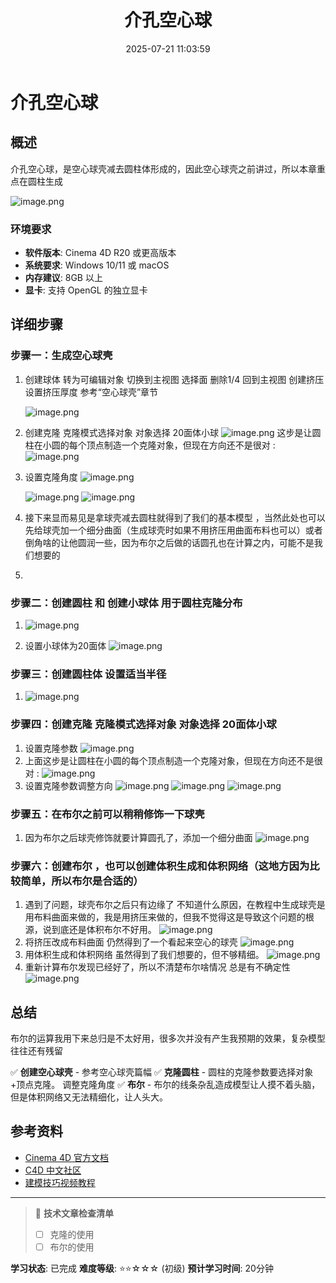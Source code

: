 ﻿---
title: 介孔空心球
date: 2025-07-21 11:03:59
tags:
  - C4D
categories:
  - 技术分享
  - C4D
cover: http://img.upoorcake.cn/upoorcake/006cn0osly1fb7n13s6stj31z41hc1kz0.jpg
description:
---

# 介孔空心球

## 概述

介孔空心球，是空心球壳减去圆柱体形成的，因此空心球壳之前讲过，所以本章重点在圆柱生成

![image.png](http://img.upoorcake.cn/upoorcake/202507211107697.png)

### 环境要求
- **软件版本**: Cinema 4D R20 或更高版本
- **系统要求**: Windows 10/11 或 macOS
- **内存建议**: 8GB 以上
- **显卡**: 支持 OpenGL 的独立显卡

## 详细步骤

### 步骤一：生成空心球壳

1. 创建球体 转为可编辑对象 切换到主视图 选择面 删除1/4  回到主视图  创建挤压 设置挤压厚度 参考“空心球壳”章节

	![image.png](http://img.upoorcake.cn/upoorcake/202507211114629.png)


2. 创建克隆 克隆模式选择对象 对象选择 20面体小球 
	![image.png](http://img.upoorcake.cn/upoorcake/202507211137352.png)
	这步是让圆柱在小圆的每个顶点制造一个克隆对象，但现在方向还不是很对 :
	![image.png](http://img.upoorcake.cn/upoorcake/202507211138690.png)
3. 设置克隆角度
	![image.png](http://img.upoorcake.cn/upoorcake/202507211139370.png)

	![image.png](http://img.upoorcake.cn/upoorcake/202507211139849.png)
	![image.png](http://img.upoorcake.cn/upoorcake/202507211140992.png)

4. 接下来显而易见是拿球壳减去圆柱就得到了我们的基本模型 ，当然此处也可以先给球壳加一个细分曲面（生成球壳时如果不用挤压用曲面布料也可以）或者倒角啥的让他圆润一些，因为布尔之后做的话圆孔也在计算之内，可能不是我们想要的
5. 
### 步骤二：创建圆柱 和 创建小球体 用于圆柱克隆分布

1. ![image.png](http://img.upoorcake.cn/upoorcake/202507211133312.png)

2. 设置小球体为20面体
	![image.png](http://img.upoorcake.cn/upoorcake/202507211134060.png)

### 步骤三：创建圆柱体 设置适当半径
1. ![image.png](http://img.upoorcake.cn/upoorcake/202507211118678.png)

### 步骤四：创建克隆 克隆模式选择对象 对象选择 20面体小球 

1. 设置克隆参数
	![image.png](http://img.upoorcake.cn/upoorcake/202507211137352.png)
2. 上面这步是让圆柱在小圆的每个顶点制造一个克隆对象，但现在方向还不是很对 :
	![image.png](http://img.upoorcake.cn/upoorcake/202507211138690.png)
3. 设置克隆参数调整方向
	![image.png](http://img.upoorcake.cn/upoorcake/202507211139370.png)
	![image.png](http://img.upoorcake.cn/upoorcake/202507211139849.png)
	![image.png](http://img.upoorcake.cn/upoorcake/202507211140992.png)
### 步骤五：在布尔之前可以稍稍修饰一下球壳

1. 因为布尔之后球壳修饰就要计算圆孔了，添加一个细分曲面
	![image.png](http://img.upoorcake.cn/upoorcake/202507211145713.png)

### 步骤六：创建布尔 ，也可以创建体积生成和体积网络（这地方因为比较简单，所以布尔是合适的）
1. 遇到了问题，球壳布尔之后只有边缘了 不知道什么原因，在教程中生成球壳是用布料曲面来做的，我是用挤压来做的，但我不觉得这是导致这个问题的根源，说到底还是体积布尔不好用。
   ![image.png](http://img.upoorcake.cn/upoorcake/202507211151174.png)
2. 将挤压改成布料曲面 仍然得到了一个看起来空心的球壳
	![image.png](http://img.upoorcake.cn/upoorcake/202507211205602.png)
3. 用体积生成和体积网络 虽然得到了我们想要的，但不够精细。
	![image.png](http://img.upoorcake.cn/upoorcake/202507211208652.png)
4. 重新计算布尔发现已经好了，所以不清楚布尔啥情况 总是有不确定性
	![image.png](http://img.upoorcake.cn/upoorcake/202507211219861.png)

## 总结

布尔的运算我用下来总归是不太好用，很多次并没有产生我预期的效果，复杂模型往往还有残留

✅ **创建空心球壳** - 参考空心球壳篇幅
✅ **克隆圆柱** - 圆柱的克隆参数要选择对象+顶点克隆。 调整克隆角度
✅ **布尔** - 布尔的线条杂乱造成模型让人摸不着头脑，但是体积网络又无法精细化，让人头大。
## 参考资料

- [Cinema 4D 官方文档](https://help.maxon.net/)
- [C4D 中文社区](https://c4dsky.com/)
- [建模技巧视频教程](https://www.bilibili.com/video/BV1FV411d7bJ/)

---

> 📝 **技术文章检查清单**
> - [ ] 克隆的使用
> - [ ] 布尔的使用

**学习状态**: 已完成
**难度等级**: ⭐⭐☆☆☆ (初级)
**预计学习时间**: 20分钟

